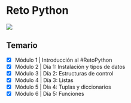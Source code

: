 # Reto Python

![](https://codigofacilito.com/system/courses/thumbnails/000/000/863/original/RETO_PYTHON_Thumbnail_Landing.jpg?1707146443)

## Temario

- [x] Módulo 1 | Introducción al #RetoPython
- [x] Módulo 2 | Día 1: Instalación y tipos de datos
- [x] Módulo 3 | Día 2: Estructuras de control
- [x] Módulo 4 | Día 3: Listas
- [x] Módulo 5 | Día 4: Tuplas y diccionarios
- [x] Módulo 6 | Día 5: Funciones